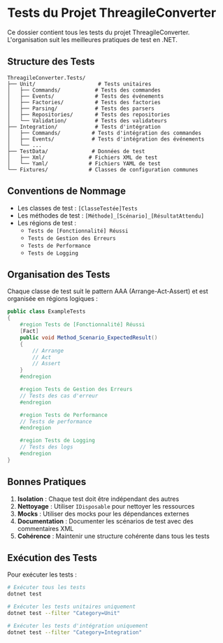 # Tests du Projet ThreagileConverter

Ce dossier contient tous les tests du projet ThreagileConverter. L'organisation suit les meilleures pratiques de test en .NET.

## Structure des Tests

```
ThreagileConverter.Tests/
├── Unit/                    # Tests unitaires
│   ├── Commands/           # Tests des commandes
│   ├── Events/             # Tests des événements
│   ├── Factories/          # Tests des factories
│   ├── Parsing/            # Tests des parsers
│   ├── Repositories/       # Tests des repositories
│   └── Validation/         # Tests des validateurs
├── Integration/            # Tests d'intégration
│   ├── Commands/          # Tests d'intégration des commandes
│   ├── Events/            # Tests d'intégration des événements
│   └── ...
├── TestData/              # Données de test
│   ├── Xml/              # Fichiers XML de test
│   └── Yaml/             # Fichiers YAML de test
└── Fixtures/             # Classes de configuration communes
```

## Conventions de Nommage

- Les classes de test : `[ClasseTestée]Tests`
- Les méthodes de test : `[Méthode]_[Scénario]_[RésultatAttendu]`
- Les régions de test : 
  - `Tests de [Fonctionnalité] Réussi`
  - `Tests de Gestion des Erreurs`
  - `Tests de Performance`
  - `Tests de Logging`

## Organisation des Tests

Chaque classe de test suit le pattern AAA (Arrange-Act-Assert) et est organisée en régions logiques :

```csharp
public class ExampleTests
{
    #region Tests de [Fonctionnalité] Réussi
    [Fact]
    public void Method_Scenario_ExpectedResult()
    {
        // Arrange
        // Act
        // Assert
    }
    #endregion

    #region Tests de Gestion des Erreurs
    // Tests des cas d'erreur
    #endregion

    #region Tests de Performance
    // Tests de performance
    #endregion

    #region Tests de Logging
    // Tests des logs
    #endregion
}
```

## Bonnes Pratiques

1. **Isolation** : Chaque test doit être indépendant des autres
2. **Nettoyage** : Utiliser `IDisposable` pour nettoyer les ressources
3. **Mocks** : Utiliser des mocks pour les dépendances externes
4. **Documentation** : Documenter les scénarios de test avec des commentaires XML
5. **Cohérence** : Maintenir une structure cohérente dans tous les tests

## Exécution des Tests

Pour exécuter les tests :

```bash
# Exécuter tous les tests
dotnet test

# Exécuter les tests unitaires uniquement
dotnet test --filter "Category=Unit"

# Exécuter les tests d'intégration uniquement
dotnet test --filter "Category=Integration"
``` 